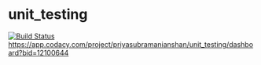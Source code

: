 # unit_testing
[![Build Status](https://travis-ci.org/priyasubramanianshan/unit_testing.svg?branch=master)](https://travis-ci.org/priyasubramanianshan/unit_testing)
https://app.codacy.com/project/priyasubramanianshan/unit_testing/dashboard?bid=12100644

